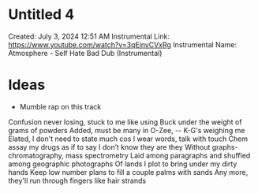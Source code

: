 # Untitled 4

Created: July 3, 2024 12:51 AM
Instrumental Link: https://www.youtube.com/watch?v=3qEinvCVxRg
Instrumental Name: Atmosphere - Self Hate Bad Dub (Instrumental)

# Ideas

- Mumble rap on this track

Confusion never losing, stuck to me like using
Buck under the weight of grams of powders
Added, must be many in O-Zee, -- K-G's weighing me
Elated, I don't need to state much cos I wear words, talk with touch
Chem assay my drugs as if to say I don’t know they are they
Without graphs- chromatography, mass spectrometry
Laid among paragraphs and shuffled among geographic photographs
Of lands I plot to bring under my dirty hands
Keep low number plans to fill a couple palms with sands
Any more, they'll run through fingers like hair strands